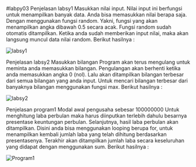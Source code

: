 #labpy03
Penjelasan labsy1
Masukkan nilai input. Nilai input ini berfungsi untuk menampilkan banyak data. Anda bisa memasukkan nilai berapa saja.
Dengan menggunakan fungsi random. Yakni, fungsi yang akan menampilkan angka dibawah 0.5 secara acak. Fungsi random sudah otomatis ditampilkan.
Ketika anda sudah memberikan input nilai, maka akan langsung muncul data nilai random. Berikut hasilnya : 

![labsy1](https://user-images.githubusercontent.com/57025354/68532228-4c8e9800-034d-11ea-8bae-fa78b5d1524a.PNG)

Penjelasan labsy2
Masukkan bilangan
Program akan terus mengulang untuk meminta anda memasukkan bilangan.
Pengulangan akan berhenti ketika anda memasukkan angka 0 (nol).
Lalu akan ditampilkan bilangan terbesar dari semua bilangan yang anda input. Untuk mencari bilangan terbesar dari banyaknya bilangan menggunakan fungsi max. Berikut hasilnya :

![labsy2](https://user-images.githubusercontent.com/57025354/68532244-895a8f00-034d-11ea-8e7d-0bc3df080568.PNG)

Penjelasan program1
Modal awal pengusaha sebesar 100000000
Untuk menghitung laba perbulan maka harus diinputkan terlebih dahulu besarnya presentase keuntungan perbulan.
Selanjutnya, hasil laba perbulan akan ditampilkan. Disini anda bisa menggunakan looping berupa for, untuk menampilkan kembali jumlah laba yang telah dihitung berdasarkan presentasenya.
Terakhir akan ditampilkan jumlah laba secara keseluruhan yang didapat dengan menggunakan sum. Berikut hasilnya : 

![Program1](https://user-images.githubusercontent.com/57025354/68532251-a68f5d80-034d-11ea-922b-d5c4c102f5bb.PNG)
